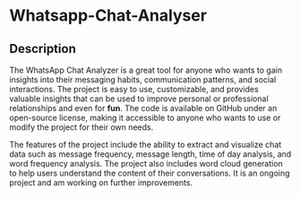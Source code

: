 # Whatsapp-Chat-Analyser
## Description
The WhatsApp Chat Analyzer is a great tool for anyone who wants to gain insights into their messaging habits, communication patterns, and social interactions. The project is easy to use, customizable, and provides valuable insights that can be used to improve personal or professional relationships and even for **fun**. The code is available on GitHub under an open-source license, making it accessible to anyone who wants to use or modify the project for their own needs.

The features of the project include the ability to extract and visualize chat data such as message frequency, message length, time of day analysis, and word frequency analysis. The project also includes word cloud generation to help users understand the content of their conversations.
It is an ongoing project and am working on further improvements.
